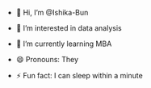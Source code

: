 - 👋 Hi, I’m @Ishika-Bun
- 👀 I’m interested in data analysis
- 🌱 I’m currently learning MBA
  
  
- 😄 Pronouns: They
- ⚡ Fun fact: I can sleep within a minute

<!---
Ishika-Bun/Ishika-Bun is a ✨ special ✨ repository because its `README.md` (this file) appears on your GitHub profile.
You can click the Preview link to take a look at your changes.
--->
